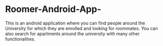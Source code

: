 # Roomer-Android-App-
This is an android application where you can find people around the University for which they are enrolled and looking for roommates. You can also search for apartments around the university with many other functionalities.
